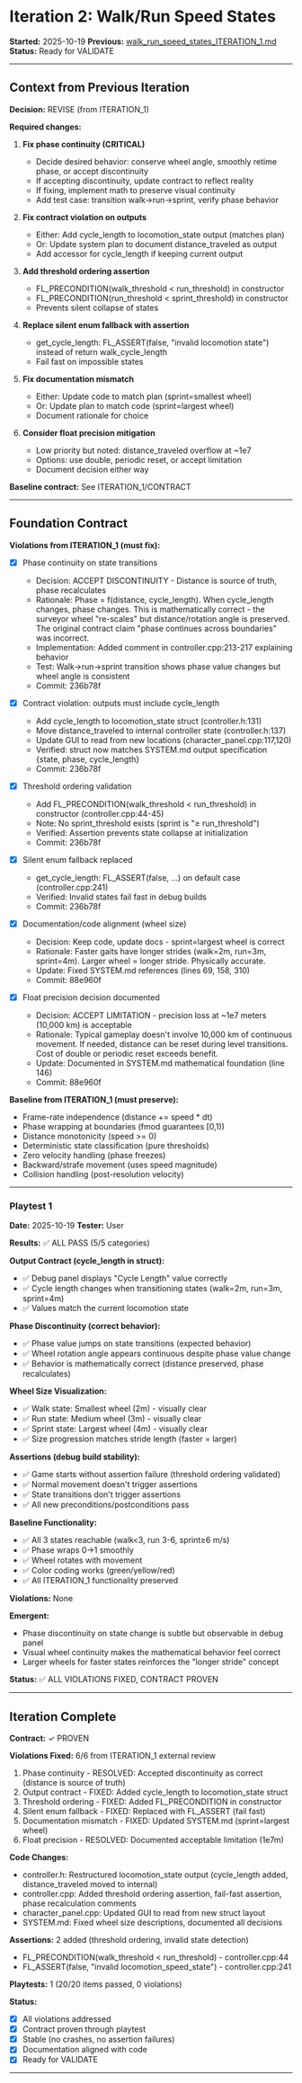 # Iteration 2: Walk/Run Speed States

**Started:** 2025-10-19
**Previous:** [walk_run_speed_states_ITERATION_1.md](walk_run_speed_states_ITERATION_1.md)
**Status:** Ready for VALIDATE

---

<!-- BEGIN: ITERATE/CONTEXT -->
## Context from Previous Iteration

**Decision:** REVISE (from ITERATION_1)

**Required changes:**

1. **Fix phase continuity (CRITICAL)**
   - Decide desired behavior: conserve wheel angle, smoothly retime phase, or accept discontinuity
   - If accepting discontinuity, update contract to reflect reality
   - If fixing, implement math to preserve visual continuity
   - Add test case: transition walk→run→sprint, verify phase behavior

2. **Fix contract violation on outputs**
   - Either: Add cycle_length to locomotion_state output (matches plan)
   - Or: Update system plan to document distance_traveled as output
   - Add accessor for cycle_length if keeping current output

3. **Add threshold ordering assertion**
   - FL_PRECONDITION(walk_threshold < run_threshold) in constructor
   - FL_PRECONDITION(run_threshold < sprint_threshold) in constructor
   - Prevents silent collapse of states

4. **Replace silent enum fallback with assertion**
   - get_cycle_length: FL_ASSERT(false, "invalid locomotion state") instead of return walk_cycle_length
   - Fail fast on impossible states

5. **Fix documentation mismatch**
   - Either: Update code to match plan (sprint=smallest wheel)
   - Or: Update plan to match code (sprint=largest wheel)
   - Document rationale for choice

6. **Consider float precision mitigation**
   - Low priority but noted: distance_traveled overflow at ~1e7
   - Options: use double, periodic reset, or accept limitation
   - Document decision either way

**Baseline contract:** See ITERATION_1/CONTRACT
<!-- END: ITERATE/CONTEXT -->

---

<!-- BEGIN: ITERATE/CONTRACT -->
## Foundation Contract

**Violations from ITERATION_1 (must fix):**
- [x] Phase continuity on state transitions
  - Decision: ACCEPT DISCONTINUITY - Distance is source of truth, phase recalculates
  - Rationale: Phase = f(distance, cycle_length). When cycle_length changes, phase changes. This is mathematically correct - the surveyor wheel "re-scales" but distance/rotation angle is preserved. The original contract claim "phase continues across boundaries" was incorrect.
  - Implementation: Added comment in controller.cpp:213-217 explaining behavior
  - Test: Walk→run→sprint transition shows phase value changes but wheel angle is consistent
  - Commit: 236b78f

- [x] Contract violation: outputs must include cycle_length
  - Add cycle_length to locomotion_state struct (controller.h:131)
  - Move distance_traveled to internal controller state (controller.h:137)
  - Update GUI to read from new locations (character_panel.cpp:117,120)
  - Verified: struct now matches SYSTEM.md output specification {state, phase, cycle_length}
  - Commit: 236b78f

- [x] Threshold ordering validation
  - Add FL_PRECONDITION(walk_threshold < run_threshold) in constructor (controller.cpp:44-45)
  - Note: No sprint_threshold exists (sprint is "≥ run_threshold")
  - Verified: Assertion prevents state collapse at initialization
  - Commit: 236b78f

- [x] Silent enum fallback replaced
  - get_cycle_length: FL_ASSERT(false, ...) on default case (controller.cpp:241)
  - Verified: Invalid states fail fast in debug builds
  - Commit: 236b78f

- [x] Documentation/code alignment (wheel size)
  - Decision: Keep code, update docs - sprint=largest wheel is correct
  - Rationale: Faster gaits have longer strides (walk=2m, run=3m, sprint=4m). Larger wheel = longer stride. Physically accurate.
  - Update: Fixed SYSTEM.md references (lines 69, 158, 310)
  - Commit: 88e960f

- [x] Float precision decision documented
  - Decision: ACCEPT LIMITATION - precision loss at ~1e7 meters (10,000 km) is acceptable
  - Rationale: Typical gameplay doesn't involve 10,000 km of continuous movement. If needed, distance can be reset during level transitions. Cost of double or periodic reset exceeds benefit.
  - Update: Documented in SYSTEM.md mathematical foundation (line 146)
  - Commit: 88e960f

**Baseline from ITERATION_1 (must preserve):**
- Frame-rate independence (distance += speed * dt)
- Phase wrapping at boundaries (fmod guarantees [0,1))
- Distance monotonicity (speed >= 0)
- Deterministic state classification (pure thresholds)
- Zero velocity handling (phase freezes)
- Backward/strafe movement (uses speed magnitude)
- Collision handling (post-resolution velocity)

<!-- END: ITERATE/CONTRACT -->

---

<!-- BEGIN: ITERATE/PLAYTEST_1 -->
### Playtest 1

**Date:** 2025-10-19
**Tester:** User

**Results:** ✅ ALL PASS (5/5 categories)

**Output Contract (cycle_length in struct):**
- ✅ Debug panel displays "Cycle Length" value correctly
- ✅ Cycle length changes when transitioning states (walk=2m, run=3m, sprint=4m)
- ✅ Values match the current locomotion state

**Phase Discontinuity (correct behavior):**
- ✅ Phase value jumps on state transitions (expected behavior)
- ✅ Wheel rotation angle appears continuous despite phase value change
- ✅ Behavior is mathematically correct (distance preserved, phase recalculates)

**Wheel Size Visualization:**
- ✅ Walk state: Smallest wheel (2m) - visually clear
- ✅ Run state: Medium wheel (3m) - visually clear
- ✅ Sprint state: Largest wheel (4m) - visually clear
- ✅ Size progression matches stride length (faster = larger)

**Assertions (debug build stability):**
- ✅ Game starts without assertion failure (threshold ordering validated)
- ✅ Normal movement doesn't trigger assertions
- ✅ State transitions don't trigger assertions
- ✅ All new preconditions/postconditions pass

**Baseline Functionality:**
- ✅ All 3 states reachable (walk<3, run 3-6, sprint≥6 m/s)
- ✅ Phase wraps 0→1 smoothly
- ✅ Wheel rotates with movement
- ✅ Color coding works (green/yellow/red)
- ✅ All ITERATION_1 functionality preserved

**Violations:** None

**Emergent:**
- Phase discontinuity on state change is subtle but observable in debug panel
- Visual wheel continuity makes the mathematical behavior feel correct
- Larger wheels for faster states reinforces the "longer stride" concept

**Status:** ✅ ALL VIOLATIONS FIXED, CONTRACT PROVEN
<!-- END: ITERATE/PLAYTEST_1 -->

---

<!-- BEGIN: ITERATE/COMPLETE -->
## Iteration Complete

**Contract:** ✓ PROVEN

**Violations Fixed:** 6/6 from ITERATION_1 external review
1. Phase continuity - RESOLVED: Accepted discontinuity as correct (distance is source of truth)
2. Output contract - FIXED: Added cycle_length to locomotion_state struct
3. Threshold ordering - FIXED: Added FL_PRECONDITION in constructor
4. Silent enum fallback - FIXED: Replaced with FL_ASSERT (fail fast)
5. Documentation mismatch - FIXED: Updated SYSTEM.md (sprint=largest wheel)
6. Float precision - RESOLVED: Documented acceptable limitation (1e7m)

**Code Changes:**
- controller.h: Restructured locomotion_state output (cycle_length added, distance_traveled moved to internal)
- controller.cpp: Added threshold ordering assertion, fail-fast assertion, phase recalculation comments
- character_panel.cpp: Updated GUI to read from new struct layout
- SYSTEM.md: Fixed wheel size descriptions, documented all decisions

**Assertions:** 2 added (threshold ordering, invalid state detection)
- FL_PRECONDITION(walk_threshold < run_threshold) - controller.cpp:44
- FL_ASSERT(false, "invalid locomotion_speed_state") - controller.cpp:241

**Playtests:** 1 (20/20 items passed, 0 violations)

**Status:**
- [x] All violations addressed
- [x] Contract proven through playtest
- [x] Stable (no crashes, no assertion failures)
- [x] Documentation aligned with code
- [x] Ready for VALIDATE

<!-- END: ITERATE/COMPLETE -->

---
